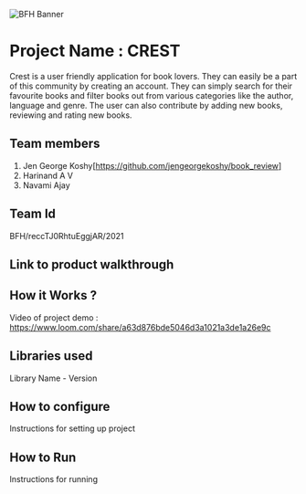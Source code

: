 ![BFH Banner](https://trello-attachments.s3.amazonaws.com/542e9c6316504d5797afbfb9/542e9c6316504d5797afbfc1/39dee8d993841943b5723510ce663233/Frame_19.png)
# Project Name : CREST
Crest is a user friendly application for book lovers. They can easily be a part of this community by creating an account. They can simply search for their favourite books and filter books out
from various categories like the author, language and genre. The user can also contribute by adding new books, reviewing and rating new books.
## Team members
1. Jen George Koshy[https://github.com/jengeorgekoshy/book_review]
2. Harinand A V
3. Navami Ajay


## Team Id
BFH/reccTJ0RhtuEggjAR/2021
## Link to product walkthrough

## How it Works ?
Video of project demo : https://www.loom.com/share/a63d876bde5046d3a1021a3de1a26e9c
## Libraries used
Library Name - Version
## How to configure
Instructions for setting up project
## How to Run
Instructions for running
